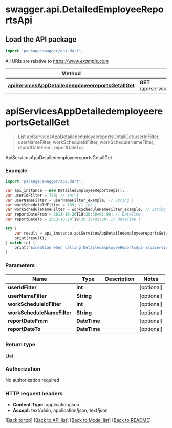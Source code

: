 # swagger.api.DetailedEmployeeReportsApi

## Load the API package
```dart
import 'package:swagger/api.dart';
```

All URIs are relative to *https://www.example.com*

Method | HTTP request | Description
------------- | ------------- | -------------
[**apiServicesAppDetailedemployeereportsGetallGet**](DetailedEmployeeReportsApi.md#apiServicesAppDetailedemployeereportsGetallGet) | **GET** /api/services/app/DetailedEmployeeReports/GetAll | ApiServicesAppDetailedemployeereportsGetallGet


# **apiServicesAppDetailedemployeereportsGetallGet**
> List<GetDetailedEmployeeReportForViewDto> apiServicesAppDetailedemployeereportsGetallGet(userIdFilter, userNameFilter, workScheduleIdFilter, workScheduleNameFilter, reportDateFrom, reportDateTo)

ApiServicesAppDetailedemployeereportsGetallGet



### Example 
```dart
import 'package:swagger/api.dart';

var api_instance = new DetailedEmployeeReportsApi();
var userIdFilter = 789; // int | 
var userNameFilter = userNameFilter_example; // String | 
var workScheduleIdFilter = 789; // int | 
var workScheduleNameFilter = workScheduleNameFilter_example; // String | 
var reportDateFrom = 2013-10-20T19:20:30+01:00; // DateTime | 
var reportDateTo = 2013-10-20T19:20:30+01:00; // DateTime | 

try { 
    var result = api_instance.apiServicesAppDetailedemployeereportsGetallGet(userIdFilter, userNameFilter, workScheduleIdFilter, workScheduleNameFilter, reportDateFrom, reportDateTo);
    print(result);
} catch (e) {
    print("Exception when calling DetailedEmployeeReportsApi->apiServicesAppDetailedemployeereportsGetallGet: $e\n");
}
```

### Parameters

Name | Type | Description  | Notes
------------- | ------------- | ------------- | -------------
 **userIdFilter** | **int**|  | [optional] 
 **userNameFilter** | **String**|  | [optional] 
 **workScheduleIdFilter** | **int**|  | [optional] 
 **workScheduleNameFilter** | **String**|  | [optional] 
 **reportDateFrom** | **DateTime**|  | [optional] 
 **reportDateTo** | **DateTime**|  | [optional] 

### Return type

[**List<GetDetailedEmployeeReportForViewDto>**](GetDetailedEmployeeReportForViewDto.md)

### Authorization

No authorization required

### HTTP request headers

 - **Content-Type**: application/json
 - **Accept**: text/plain, application/json, text/json

[[Back to top]](#) [[Back to API list]](../README.md#documentation-for-api-endpoints) [[Back to Model list]](../README.md#documentation-for-models) [[Back to README]](../README.md)

